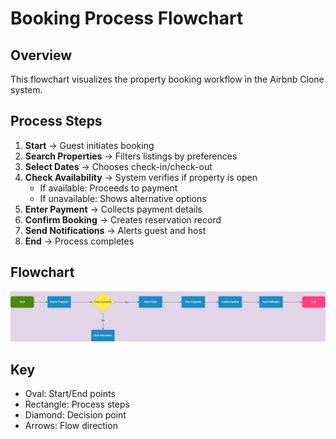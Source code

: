 # Booking Process Flowchart

## Overview
This flowchart visualizes the property booking workflow in the Airbnb Clone system.

## Process Steps
1. **Start** → Guest initiates booking
2. **Search Properties** → Filters listings by preferences
3. **Select Dates** → Chooses check-in/check-out
4. **Check Availability** → System verifies if property is open
   - If available: Proceeds to payment
   - If unavailable: Shows alternative options
5. **Enter Payment** → Collects payment details
6. **Confirm Booking** → Creates reservation record
7. **Send Notifications** → Alerts guest and host
8. **End** → Process completes

## Flowchart
![Booking Process](data-flow-diagram.png)

## Key
- Oval: Start/End points
- Rectangle: Process steps
- Diamond: Decision point
- Arrows: Flow direction
